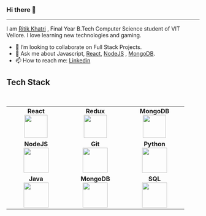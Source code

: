 ### Hi there 👋
-------------



I am [Ritik Khatri](https://github.com/RKRitik) , Final Year B.Tech Computer Science student of VIT Vellore. I love learning new technologies and gaming.


- 👯 I’m looking to collaborate on Full Stack Projects.
- 💬 Ask me about Javascript, [React](https://reactjs.org), [NodeJS](https://nodejs.org/en/) , [MongoDB](https://www.mongodb.com).
- 📫 How to reach me: [Linkedin](https://www.linkedin.com/in/ritik-khatri-673b62115/) 



Tech Stack
 -------------
 <br>
<table>
<tbody>
 <tr>
<td align="center" width="20%">
<span><b><center>React</center></b></span> 
<img height=60px src="https://user-images.githubusercontent.com/34672810/87503710-8b19e680-c682-11ea-953b-07be433fcb30.png"> 
</td>

<td align="center" width="20%">
<span><b><center>Redux</center></b></span> 
<img height=60px src="https://user-images.githubusercontent.com/34672810/87503886-f4015e80-c682-11ea-9ec5-ec83dd87ca73.png"> 
</td>

<td align="center" width="20%">
<span><b><center>MongoDB</center></b></span> 
<img height=60px src="https://user-images.githubusercontent.com/34672810/87503810-cae0ce00-c682-11ea-897b-da867d9e98ed.png"> 
</td>
</tr>

<tr>
<td align="center" width="20%">
<span><b><center>NodeJS</center></b></span> 
<img height=65px src="https://user-images.githubusercontent.com/34672810/87504585-8c4c1300-c684-11ea-9187-ade92a289e49.png"> 
</td>

<td align="center" width="20%">
<span><b><center>Git</center></b></span> 
<img height=65px src="https://git-scm.com/images/logos/downloads/Git-Logo-2Color.png"> 
</td>

<td align="center" width="20%">
<span><b><center>Python</center></b></span> 
<img height=65px src="https://www.python.org/static/community_logos/python-logo.png"> 
</td>
</tr>

<tr>
<td align="center" width="20%">
<span><b><center>Java</center></b></span> 
<img height=65px src="https://upload.wikimedia.org/wikipedia/en/3/30/Java_programming_language_logo.svg"> 
</td>

<td align="center" width="20%">
<span><b><center>MongoDB</center></b></span> 
<img height=65px src="https://www.logolynx.com/images/logolynx/d5/d50b83324fb4fbab14cdfaf47409115b.jpeg"> 
</td>


<td align="center" width="20%">
<span><b><center>SQL</center></b></span> 
<img height=65px src="https://i0.wp.com/www.complexsql.com/wp-content/uploads/2017/01/sql-logo.jpg?ssl=1"> 
</td>
</tr>

</tbody>
</table>


